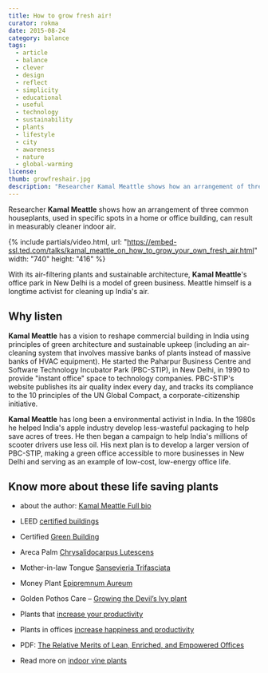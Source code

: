 ```yaml
---
title: How to grow fresh air!
curator: rokma
date: 2015-08-24
category: balance
tags:
  - article
  - balance
  - clever
  - design
  - reflect
  - simplicity
  - educational
  - useful
  - technology
  - sustainability
  - plants
  - lifestyle
  - city
  - awareness
  - nature
  - global-warming
license:
thumb: growfreshair.jpg
description: "Researcher Kamal Meattle shows how an arrangement of three common houseplants, used in specific spots in a home or office building, can result in measurably cleaner indoor air."
---
```


Researcher **Kamal Meattle** shows how an arrangement of three common houseplants, used in specific spots in a home or office building, can result in measurably cleaner indoor air.

{% include partials/video.html, url: "https://embed-ssl.ted.com/talks/kamal_meattle_on_how_to_grow_your_own_fresh_air.html" width: "740" height: "416" %}


With its air-filtering plants and sustainable architecture, **Kamal Meattle**'s office park in New Delhi is a model of green business. Meattle himself is a longtime activist for cleaning up India's air.

## Why listen

**Kamal Meattle** has a vision to reshape commercial building in India using principles of green architecture and sustainable upkeep (including an air-cleaning system that involves massive banks of plants instead of massive banks of HVAC equipment). He started the Paharpur Business Centre and Software Technology Incubator Park (PBC-STIP), in New Delhi, in 1990 to provide "instant office" space to technology companies. PBC-STIP's website publishes its air quality index every day, and tracks its compliance to the 10 principles of the UN Global Compact, a corporate-citizenship initiative.

**Kamal Meattle** has long been a environmental activist in India. In the 1980s he helped India's apple industry develop less-wasteful packaging to help save acres of trees. He then began a campaign to help India's millions of scooter drivers use less oil. His next plan is to develop a larger version of PBC-STIP, making a green office accessible to more businesses in New Delhi and serving as an example of low-cost, low-energy office life.


## Know more about these life saving plants

- about the author: [Kamal Meattle Full bio](http://www.ted.com/speakers/kamal_meattle)

- LEED [certified buildings](http://www.usgbc.org/leed)

- Certified [Green Building](http://greenspaces.in/greenbuilding.php)

- Areca Palm [Chrysalidocarpus Lutescens](https://en.wikipedia.org/wiki/Dypsis_lutescens)

- Mother-in-law Tongue [Sansevieria Trifasciata](https://en.wikipedia.org/wiki/Sansevieria_trifasciata)

- Money Plant [Epipremnum Aureum](https://en.wikipedia.org/wiki/Epipremnum_aureum)

- Golden Pothos Care – [Growing the Devil’s Ivy plant](http://www.epicgardening.com/golden-pothos-devils-ivy/)

- Plants that [increase your productivity](http://www.epicgardening.com/houseplants-that-increase-productivity/)

- Plants in offices [increase happiness and productivity ](https://www.theguardian.com/money/2014/aug/31/plants-offices-workers-productive-minimalist-employees)

- PDF: [The Relative Merits of Lean, Enriched, and Empowered Offices](https://adobe99u.files.wordpress.com/2013/07/2010+jep+space+experiments.pdf)

- Read more on [indoor vine plants](https://happydiyhome.com/indoor-vine-plants/) 

